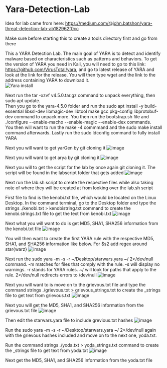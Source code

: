 # Yara-Detection-Lab
Idea for lab came from here: https://medium.com/@john.batshon/yara-threat-detection-lab-ab182962f0cc  

Make sure before starting this to create a tools directory first and go from there

This a YARA Detection Lab. The main goal of YARA is to detect and identify malware based on characteristics such as patterns and behaviors. To get the version of YARA you need in Kali, you will need to go to this link: https://github.com/VirusTotal/yara, and go to latest release of YARA and look at the link for the release. You will then type wget and the link to the address containing YARA to download it.   
![Yara install](https://github.com/JWT890/Yara-Detection-Lab/assets/95875505/dca89ca2-303c-4d54-9519-a971bd99b139)  

Next run the tar -xzvf v4.5.0.tar.gz command to unpack everything, then sudo apt update.  
Then you go to the yara-4.5.0 folder and run the sudo apt install -y build-essential libssl-dev libmagic-dev libtool make gcc pkg-config libprotobuf-dev command to unpack more. 
You then run the bootstrap.sh file and ./configure --enable-macho --enable-magic --enable-dex commands.  
You then will want to run the make -4 commmand and the sudo make install command afterwards. Lastly run the sudo ldconfig command to fully install YARA  

Next you will want to get yarGen by git cloning it
![image](https://github.com/JWT890/Yara-Detection-Lab/assets/95875505/0bc2f631-87d2-4b02-8e0e-3cd047dee29d)

Next you will want to get arya by git cloning it
![image](https://github.com/JWT890/Yara-Detection-Lab/assets/95875505/8a62585e-0267-4225-9abb-6a38b6ca640e)

Next you will to get the script for the lab by once again git cloning it. The script will be found in the labscript folder that gets added
![image](https://github.com/JWT890/Yara-Detection-Lab/assets/95875505/16fbfdb4-14ed-4f0d-b61e-fba01e2d8a87)

Next run the lab.sh script to create the respective files while also taking note of where they will be created at from looking over the lab.sh script

First file to find is the kenobi.txt file, which would be located on the Linux Desktop. In the command terminal, go to the Desktop folder and type the strings ./kenobi.txt > kenobistring.txt command to create
the kenobi.strings.txt file to get the text from kenobi.txt
![image](https://github.com/JWT890/Yara-Detection-Lab/assets/95875505/551d3ec1-ffb4-4141-ba99-c9dfbb34d4d4)

Next what you will want to do is get MD5, SHA1, SHA256 information from the kenobi.txt file
![image](https://github.com/JWT890/Yara-Detection-Lab/assets/95875505/11b074a2-77e9-43f5-b570-cbf778df0261)

You will then want to create the first YARA rule with the respective MD5, SHA1, and SHA256 information like below. For $s2 add regex around star{warz}
![image](https://github.com/JWT890/Yara-Detection-Lab/assets/95875505/fbf6fff7-941e-4d75-819c-b556c6336159)

Next run the sudo yara -m -s -r ~/Desktop/starwars.yara ~/ 2>/dev/null command. -m matches for files that comply with the rule. -s will display no warnings. -r stands for YARA rules. 
~/ will look for paths that apply to the rule. 2>/dev/null redirects errors to /dev/null
![image](https://github.com/JWT890/Yara-Detection-Lab/assets/95875505/56384ae9-838a-4dd0-8c0a-8d273ac267a2)

Next you will want to is move on to the grievous.txt file and type the command strings ./grievous.txt > grievous_strings.txt to create the _strings file to get text from grievous.txt
![image](https://github.com/JWT890/Yara-Detection-Lab/assets/95875505/7f914263-88c2-4d8a-b662-c65a6d35a963)

Next you will get the MD5, SHA1, and SHA256 information from the grievous.txt file
![image](https://github.com/JWT890/Yara-Detection-Lab/assets/95875505/043b7a4e-31d5-4cb7-954f-fd1845f52361)

Then edit the starwars.yara file to include grevious.txt hashes
![image](https://github.com/JWT890/Yara-Detection-Lab/assets/95875505/aeaa3aad-48cc-4f55-a44a-72886a0ab983)

Run the sudo yara -m -s -r ~/Desktop/starwars.yara ~/ 2>/dev/null again with the grievous hashes included and move on to the next one, yoda.txt. 

Run the command strings ./yoda.txt > yoda_strings.txt command to create the _strings file to get text from yoda.txt
![image](https://github.com/JWT890/Yara-Detection-Lab/assets/95875505/2cd71997-26e8-49c0-a3b0-50abe9383ec7)

Next get the MD5, SHA1, and SHA256 information from the yoda.txt file

